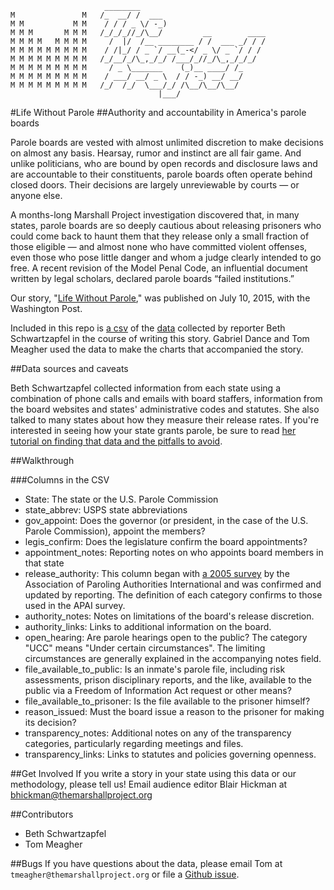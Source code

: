 
```
                     ________
M               M   /_  __/ /  ___
M M           M M    / / / _ \/ -_)
M M M       M M M   /_/_/_//_/\__/         __        ____
M M M M   M M M M     /  |/  /__ ________ / /  ___ _/ / /
M M M M M M M M M    / /|_/ / _ `/ __(_-</ _ \/ _ `/ / /
M M M M M M M M M   /_/__/_/\_,_/_/ /___/_//_/\_,_/_/_/  
M M M M M M M M M     / _ \_______    (_)__ ____/ /_
M M M M M M M M M    / ___/ __/ _ \  / / -_) __/ __/
M M M M M M M M M   /_/  /_/  \___/_/ /\__/\__/\__/
                                 |___/  
```

#Life Without Parole
##Authority and accountability in America's parole boards

Parole boards are vested with almost unlimited discretion to make decisions on almost any basis. Hearsay, rumor and instinct are all fair game. And unlike politicians, who are bound by open records and disclosure laws and are accountable to their constituents, parole boards often operate behind closed doors. Their decisions are largely unreviewable by courts — or anyone else.

A months-long Marshall Project investigation discovered that, in many states, parole boards are so deeply cautious about releasing prisoners who could come back to haunt them that they release only a small fraction of those eligible — and almost none who have committed violent offenses, even those who pose little danger and whom a judge clearly intended to go free. A recent revision of the Model Penal Code, an influential document written by legal scholars, declared parole boards “failed institutions.”

Our story, "[Life Without Parole](https://www.themarshallproject.org/2015/07/10/life-without-parole)," was published on July 10, 2015, with the Washington Post.

Included in this repo is [a csv](/data/parole_board_data.csv) of the [data](/data) collected by reporter Beth Schwartzapfel in the course of writing this story. Gabriel Dance and Tom Meagher used the data to make the charts that accompanied the story.

##Data sources and caveats

Beth Schwartzapfel collected information from each state using a combination of phone calls and emails with board staffers, information from the board websites and states' administrative codes and statutes. She also talked to many states about how they measure their release rates. If you're interested in seeing how your state grants parole, be sure to read [her tutorial on finding that data and the pitfalls to avoid](https://www.themarshallproject.org/2015/07/09/how-to-investigate-parole-release-rates-in-your-state).

##Walkthrough

###Columns in the CSV

* State: The state or the U.S. Parole Commission
* state_abbrev: USPS state abbreviations
* gov_appoint: Does the governor (or president, in the case of the U.S. Parole Commission), appoint the members?
* legis_confirm: Does the legislature confirm the board appointments?
* appointment_notes: Reporting notes on who appoints board members in that state
* release_authority: This column began with [a 2005 survey](http://www.apaintl.org/resources/documents/surveys/2005.pdf) by the Association of Paroling Authorities International and was confirmed and updated by reporting. The definition of each category confirms to those used in the APAI survey.
* authority_notes: Notes on limitations of the board's release discretion.
* authority_links: Links to additional information on the board.
* open_hearing: Are parole hearings open to the public? The category "UCC" means "Under certain circumstances". The limiting circumstances are generally explained in the accompanying notes field.
* file_available_to_public: Is an inmate's parole file, including risk assessments, prison disciplinary reports, and the like, available to the public via a Freedom of Information Act request or other means?
* file_available_to_prisoner: Is the file available to the prisoner himself?
* reason_issued: Must the board issue a reason to the prisoner for making its decision?
* transparency_notes: Additional notes on any of the transparency categories, particularly regarding meetings and files.
* transparency_links: Links to statutes and policies governing openness.

##Get Involved
If you write a story in your state using this data or our methodology, please tell us! Email audience editor Blair Hickman at bhickman@themarshallproject.org

##Contributors
* Beth Schwartzapfel
* Tom Meagher

##Bugs
If you have questions about the data, please email Tom at ```tmeagher@themarshallproject.org``` or file a [Github issue](https://github.com/themarshallproject/parole-boards/issues).
